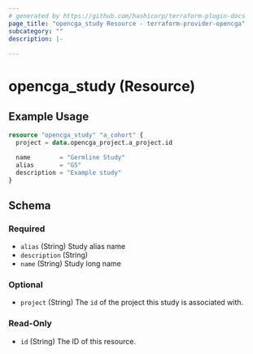 ```yaml
---
# generated by https://github.com/hashicorp/terraform-plugin-docs
page_title: "opencga_study Resource - terraform-provider-opencga"
subcategory: ""
description: |-
  
---
```


# opencga_study (Resource)



## Example Usage

```terraform
resource "opencga_study" "a_cohort" {
  project = data.opencga_project.a_project.id

  name        = "Germline Study"
  alias       = "GS"
  description = "Example study"
}
```

<!-- schema generated by tfplugindocs -->
## Schema

### Required

- `alias` (String) Study alias name
- `description` (String)
- `name` (String) Study long name

### Optional

- `project` (String) The `id` of the project this study is associated with.

### Read-Only

- `id` (String) The ID of this resource.


